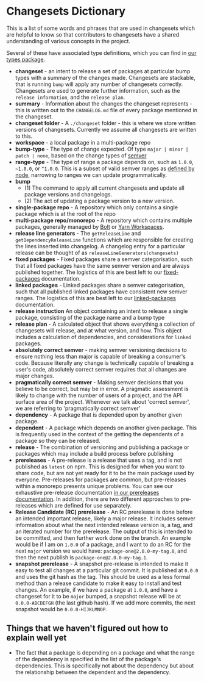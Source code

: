 # Changesets Dictionary

This is a list of some words and phrases that are used in changesets which are helpful to know so that contributors to changesets have a shared understanding of various concepts in the project.

Several of these have associated type definitions, which you can find in [our types package](../packages/types).

- **changeset** - an intent to release a set of packages at particular bump types with a summary of the changes made. Changesets are stackable, that is running `bump` will apply any number of changesets correctly. Changesets are used to generate further information, such as the `release information`, and the `release plan`.
- **summary** - Information about the changes the changeset represents - this is written out to the `CHANGELOG.md` file of every package mentioned in the changeset.
- **changeset folder** - A `./changeset` folder - this is where we store written versions of changesets. Currently we assume all changesets are written to this.
- **workspace** - a local package in a multi-package repo
- **bump-type** - The type of change expected. Of type `major | minor | patch | none`, based on the change types of [semver](https://semver.org/)
- **range-type** - The type of range a package depends on, such as `1.0.0`, `~1.0.0`, or `^1.0.0`. This is a subset of valid semver ranges as [defined by node](https://github.com/npm/node-semver#ranges), narrowing to ranges we can update programmatically.
- **bump**
  - (1) The command to apply all current changesets and update all package versions and changelogs.
  - (2) The act of updating a package version to a new version.
- **single-package repo** - A repository which only contains a single package which is at the root of the repo
- **multi-package repo/monorepo** - A repository which contains multiple packages, generally managed by [Bolt](https://github.com/boltpkg/bolt) or [Yarn Workspaces](https://yarnpkg.com/lang/en/docs/workspaces/).
- **release line generators** - The `getReleaseLine` and `getDependencyReleaseLine` functions which are responsible for creating the lines inserted into changelog. A changelog entry for a particular release can be thought of as `releaseLineGenerators(changesets)`
- **fixed packages** - Fixed packages share a semver categorisation, such that all fixed packages have the same semver version and are always published together. The logistics of this are best left to our [fixed-packages](./fixed-packages.md) documentation.
- **linked packages** - Linked packages share a semver categorisation, such that all published linked packages have consistent new semver ranges. The logistics of this are best left to our [linked-packages](./linked-packages.md) documentation.
- **release instruction** An object containing an intent to release a single package, consisting of the package name and a bump type
- **release plan** - A calculated object that shows everything a collection of changesets will release, and at what version, and how. This object includes a calculation of dependencies, and considerations for `linked` packages.
- **absolutely correct semver** - making semver versioning decisions to ensure nothing less than major is capable of breaking a consumer's code. Because literally any change is technically capable of breaking a user's code, absolutely correct semver requires that all changes are major changes.
- **pragmatically correct semver** - Making semver decisions that you believe to be correct, but may be in error. A pragmatic assessment is likely to change with the number of users of a project, and the API surface area of the project. Whenever we talk about 'correct semver', we are referring to 'pragmatically correct semver'
- **dependency** - A package that is depended upon by another given package.
- **dependent** - A package which depends on another given package. This is frequently used in the context of the getting the dependents of a package so they can be released.
- **release** - The combination of versioning and publishing a package or packages which may include a build process before publishing
- **prereleases** - A pre-release is a release that uses a tag, and is not published as `latest` on npm. This is designed for when you want to share code, but are not yet ready for it to be the main package used by everyone. Pre-releases for packages are common, but pre-releases within a monorepo presents unique problems. You can see our exhaustive pre-release documentation [in our prereleases documentation](./prereleases.md). In addition, there are two different approaches to pre-releases which are defined for use separately.
- **Release Candidate (RC) prerelease** - An RC prerelease is done before an intended important release, likely a major release. It includes semver information about what the next intended release version is, a tag, and an iterated number for the prerelease. The output of this is intended to be committed, and then further work done on the branch. An example would be if I am on `1.0.0` of a package, and I want to do an RC for the next `major` version we would have: `package-one@2.0.0-my-tag.0`, and then the next publish is `package-one@2.0.0-my-tag.1`.
- **snapshot prerelease** - A snapshot pre-release is intended to make it easy to test all changes at a particular git commit. It is published at `0.0.0` and uses the git hash as the tag. This should be used as a less formal method than a release candidate to make it easy to install and test changes. An example, if we have a package at `1.0.0`, and have a changeset for it to be `major` bumped, a snapshot release will be at `0.0.0-ABCDEFGH` (the last github hash). If we add more commits, the next snapshot would be `0.0.0-HIJKLMNOP`.

## Things that we haven't figured out how to explain well yet

- The fact that a package is depending on a package and what the range of the dependency is specified in the list of the package's dependencies. This is specifically not about the dependency but about the relationship between the dependent and the dependency.
